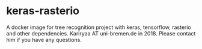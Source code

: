 # keras-rasterio
A docker image for tree recognition project with keras, tensorflow, rasterio and other dependencies.
Kariryaa AT uni-bremen.de in 2018. Please contact him if you have any questions.
